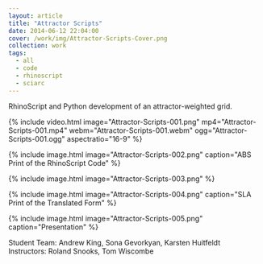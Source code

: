 ```yaml
---
layout: article
title: "Attractor Scripts"
date: 2014-06-12 22:04:00
cover: /work/img/Attractor-Scripts-Cover.png
collection: work
tags:
  - all
  - code
  - rhinoscript
  - sciarc
---
```


RhinoScript and Python development of an attractor-weighted grid.

<!--more-->


{% include video.html image="Attractor-Scripts-001.png" mp4="Attractor-Scripts-001.mp4" webm="Attractor-Scripts-001.webm" ogg="Attractor-Scripts-001.ogg" aspectratio="16-9" %}

{% include image.html image="Attractor-Scripts-002.png" caption="ABS Print of the RhinoScript Code" %}

{% include image.html image="Attractor-Scripts-003.png" %}

{% include image.html image="Attractor-Scripts-004.png" caption="SLA Print of the Translated Form" %}

{% include image.html image="Attractor-Scripts-005.png" caption="Presentation" %}

Student Team: Andrew King, Sona Gevorkyan, Karsten Huitfeldt<br>
Instructors: Roland Snooks, Tom Wiscombe
